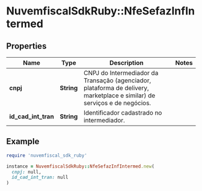 # NuvemfiscalSdkRuby::NfeSefazInfIntermed

## Properties

| Name | Type | Description | Notes |
| ---- | ---- | ----------- | ----- |
| **cnpj** | **String** | CNPJ do Intermediador da Transação (agenciador, plataforma de delivery, marketplace e similar) de serviços e de negócios. |  |
| **id_cad_int_tran** | **String** | Identificador cadastrado no intermediador. |  |

## Example

```ruby
require 'nuvemfiscal_sdk_ruby'

instance = NuvemfiscalSdkRuby::NfeSefazInfIntermed.new(
  cnpj: null,
  id_cad_int_tran: null
)
```

